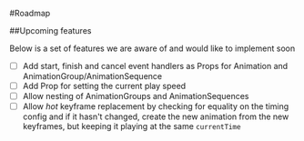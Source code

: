 #Roadmap 

##Upcoming features 

Below is a set of features we are aware of and would like to implement soon

- [ ] Add start, finish and cancel event handlers as Props for Animation and AnimationGroup/AnimationSequence
- [ ] Add Prop for setting the current play speed
- [ ] Allow nesting of AnimationGroups and AnimationSequences
- [ ] Allow *hot* keyframe replacement by checking for equality on the timing config and if it hasn't changed, create the 
new animation from the new keyframes, but keeping it playing at the same `currentTime`
